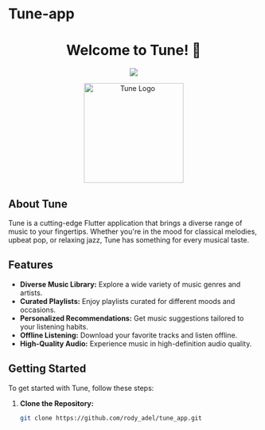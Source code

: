 # Tune-app
<h1 align="center">Welcome to Tune! 🎵</h1>

<p align="center">
  <a href="https://github.com/rody_adel/tune_app">
    <img src="https://img.shields.io/badge/Tune-Discover%20Music-orange?style=for-the-badge">
  </a>
</p>

<p align="center">
  <img src="https://www.google.com/url?sa=i&url=https%3A%2F%2Fpngtree.com%2Ffree-png-vectors%2Fmusic-logo&psig=AOvVaw3nHYGJzMyo_VIzxi2XQmpn&ust=1723044182133000&source=images&cd=vfe&opi=89978449&ved=0CBEQjRxqFwoTCJDcrfHV4IcDFQAAAAAdAAAAABAJ" alt="Tune Logo" width="200">
</p>

## About Tune

Tune is a cutting-edge Flutter application that brings a diverse range of music to your fingertips. Whether you're in the mood for classical melodies, upbeat pop, or relaxing jazz, Tune has something for every musical taste.

## Features

- **Diverse Music Library:** Explore a wide variety of music genres and artists.
- **Curated Playlists:** Enjoy playlists curated for different moods and occasions.
- **Personalized Recommendations:** Get music suggestions tailored to your listening habits.
- **Offline Listening:** Download your favorite tracks and listen offline.
- **High-Quality Audio:** Experience music in high-definition audio quality.

## Getting Started

To get started with Tune, follow these steps:

1. **Clone the Repository:**
   ```bash
   git clone https://github.com/rody_adel/tune_app.git
